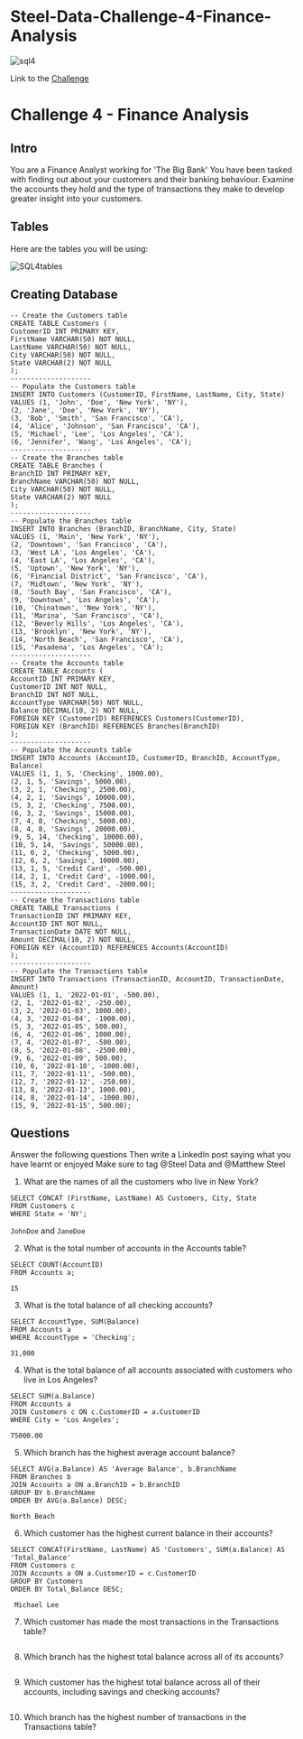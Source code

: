 # Steel-Data-Challenge-4-Finance-Analysis

![sql4](https://user-images.githubusercontent.com/122549893/236733676-923ff835-e29e-4098-a7ac-3e4587ff1b46.jpg)

Link to the [Challenge](https://steeldata.org.uk/SQL4.html)
# Challenge 4 - Finance Analysis
## Intro
You are a Finance Analyst working for 'The Big Bank'
You have been tasked with finding out about your customers and their banking behaviour. Examine the accounts they hold and the type of transactions they make to develop greater insight into your customers.
## Tables
Here are the tables you will be using:

![SQL4tables](https://user-images.githubusercontent.com/122549893/236733689-6754ba0e-688f-4ccc-8ee8-0c6da5ffafe5.png)

## Creating Database
```
-- Create the Customers table
CREATE TABLE Customers (
CustomerID INT PRIMARY KEY,
FirstName VARCHAR(50) NOT NULL,
LastName VARCHAR(50) NOT NULL,
City VARCHAR(50) NOT NULL,
State VARCHAR(2) NOT NULL
);
--------------------
-- Populate the Customers table
INSERT INTO Customers (CustomerID, FirstName, LastName, City, State)
VALUES (1, 'John', 'Doe', 'New York', 'NY'),
(2, 'Jane', 'Doe', 'New York', 'NY'),
(3, 'Bob', 'Smith', 'San Francisco', 'CA'),
(4, 'Alice', 'Johnson', 'San Francisco', 'CA'),
(5, 'Michael', 'Lee', 'Los Angeles', 'CA'),
(6, 'Jennifer', 'Wang', 'Los Angeles', 'CA');
--------------------
-- Create the Branches table
CREATE TABLE Branches (
BranchID INT PRIMARY KEY,
BranchName VARCHAR(50) NOT NULL,
City VARCHAR(50) NOT NULL,
State VARCHAR(2) NOT NULL
);
--------------------
-- Populate the Branches table
INSERT INTO Branches (BranchID, BranchName, City, State)
VALUES (1, 'Main', 'New York', 'NY'),
(2, 'Downtown', 'San Francisco', 'CA'),
(3, 'West LA', 'Los Angeles', 'CA'),
(4, 'East LA', 'Los Angeles', 'CA'),
(5, 'Uptown', 'New York', 'NY'),
(6, 'Financial District', 'San Francisco', 'CA'),
(7, 'Midtown', 'New York', 'NY'),
(8, 'South Bay', 'San Francisco', 'CA'),
(9, 'Downtown', 'Los Angeles', 'CA'),
(10, 'Chinatown', 'New York', 'NY'),
(11, 'Marina', 'San Francisco', 'CA'),
(12, 'Beverly Hills', 'Los Angeles', 'CA'),
(13, 'Brooklyn', 'New York', 'NY'),
(14, 'North Beach', 'San Francisco', 'CA'),
(15, 'Pasadena', 'Los Angeles', 'CA');
--------------------
-- Create the Accounts table
CREATE TABLE Accounts (
AccountID INT PRIMARY KEY,
CustomerID INT NOT NULL,
BranchID INT NOT NULL,
AccountType VARCHAR(50) NOT NULL,
Balance DECIMAL(10, 2) NOT NULL,
FOREIGN KEY (CustomerID) REFERENCES Customers(CustomerID),
FOREIGN KEY (BranchID) REFERENCES Branches(BranchID)
);
--------------------
-- Populate the Accounts table
INSERT INTO Accounts (AccountID, CustomerID, BranchID, AccountType, Balance)
VALUES (1, 1, 5, 'Checking', 1000.00),
(2, 1, 5, 'Savings', 5000.00),
(3, 2, 1, 'Checking', 2500.00),
(4, 2, 1, 'Savings', 10000.00),
(5, 3, 2, 'Checking', 7500.00),
(6, 3, 2, 'Savings', 15000.00),
(7, 4, 8, 'Checking', 5000.00),
(8, 4, 8, 'Savings', 20000.00),
(9, 5, 14, 'Checking', 10000.00),
(10, 5, 14, 'Savings', 50000.00),
(11, 6, 2, 'Checking', 5000.00),
(12, 6, 2, 'Savings', 10000.00),
(13, 1, 5, 'Credit Card', -500.00),
(14, 2, 1, 'Credit Card', -1000.00),
(15, 3, 2, 'Credit Card', -2000.00);
--------------------
-- Create the Transactions table
CREATE TABLE Transactions (
TransactionID INT PRIMARY KEY,
AccountID INT NOT NULL,
TransactionDate DATE NOT NULL,
Amount DECIMAL(10, 2) NOT NULL,
FOREIGN KEY (AccountID) REFERENCES Accounts(AccountID)
);
--------------------
-- Populate the Transactions table
INSERT INTO Transactions (TransactionID, AccountID, TransactionDate, Amount)
VALUES (1, 1, '2022-01-01', -500.00),
(2, 1, '2022-01-02', -250.00),
(3, 2, '2022-01-03', 1000.00),
(4, 3, '2022-01-04', -1000.00),
(5, 3, '2022-01-05', 500.00),
(6, 4, '2022-01-06', 1000.00),
(7, 4, '2022-01-07', -500.00),
(8, 5, '2022-01-08', -2500.00),
(9, 6, '2022-01-09', 500.00),
(10, 6, '2022-01-10', -1000.00),
(11, 7, '2022-01-11', -500.00),
(12, 7, '2022-01-12', -250.00),
(13, 8, '2022-01-13', 1000.00),
(14, 8, '2022-01-14', -1000.00),
(15, 9, '2022-01-15', 500.00);
```

## Questions
Answer the following questions
Then write a LinkedIn post saying what you have learnt or enjoyed
Make sure to tag @Steel Data and @Matthew Steel
1. What are the names of all the customers who live in New York?
```
SELECT CONCAT (FirstName, LastName) AS Customers, City, State 
FROM Customers c 
WHERE State = 'NY';
```
`JohnDoe` and `JaneDoe`

2. What is the total number of accounts in the Accounts table?
```
SELECT COUNT(AccountID)
FROM Accounts a; 
```
`15`

3. What is the total balance of all checking accounts?
```
SELECT AccountType, SUM(Balance)
FROM Accounts a 
WHERE AccountType = 'Checking';
```
`31,000`

4. What is the total balance of all accounts associated with customers who live in Los Angeles?
```
SELECT SUM(a.Balance) 
FROM Accounts a
JOIN Customers c ON c.CustomerID = a.CustomerID 
WHERE City = 'Los Angeles';
```
`75000.00`

5. Which branch has the highest average account balance?
```
SELECT AVG(a.Balance) AS 'Average Balance', b.BranchName  
FROM Branches b 
JOIN Accounts a ON a.BranchID = b.BranchID
GROUP BY b.BranchName
ORDER BY AVG(a.Balance) DESC;  
```
`North Beach`

6. Which customer has the highest current balance in their accounts?
```
SELECT CONCAT(FirstName, LastName) AS 'Customers', SUM(a.Balance) AS 'Total_Balance'
FROM Customers c 
JOIN Accounts a ON a.CustomerID = c.CustomerID
GROUP BY Customers
ORDER BY Total_Balance DESC;
```
` Michael Lee`

7. Which customer has made the most transactions in the Transactions table?
```
```

8. Which branch has the highest total balance across all of its accounts?
```
```

9. Which customer has the highest total balance across all of their accounts, including savings and checking accounts?
```
```

10. Which branch has the highest number of transactions in the Transactions table?
